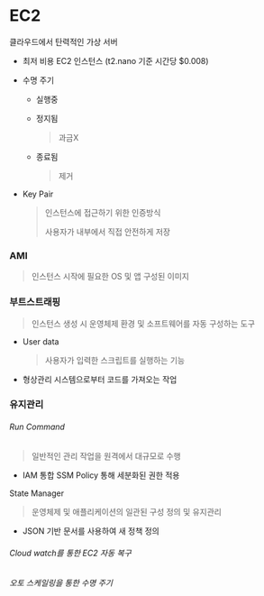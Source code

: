 # EC2

클라우드에서 탄력적인 가상 서버

- 최저 비용 EC2 인스턴스 (t2.nano 기준 시간당 $0.008)

- 수명 주기

  - 실행중

  - 정지됨

    > 과금X

  - 종료됨

    > 제거

- Key Pair

  > 인스턴스에 접근하기 위한 인증방식
  >
  > 사용자가 내부에서 직접 안전하게 저장

### AMI

> 인스턴스 시작에 필요한 OS 및 앱 구성된 이미지

### 부트스트래핑

> 인스턴스 생성 시 운영체제 환경 및 소프트웨어를 자동 구성하는 도구

- User data

  > 사용자가 입력한 스크립트를 실행하는 기능

- 형상관리 시스템으로부터 코드를 가져오는 작업





### 유지관리

###### Run Command

> 일반적인 관리 작업을 원격에서 대규모로 수행

- IAM 통합 SSM Policy 통해 세분화된 권한 적용



State Manager

> 운영체제 및 애플리케이션의 일관된 구성 정의 및 유지관리

- JSON 기반 문서를 사용하여 새 정책 정의



###### Cloud watch를 통한 EC2 자동 복구

###### 오토 스케일링을 통한 수명 주기